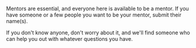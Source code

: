 Mentors are essential, and everyone here is available to be a mentor. If you have someone or a few people you want to be your mentor, submit their name(s). 

If you don't know anyone, don't worry about it, and we'll find someone who can help you out with whatever questions you have. 